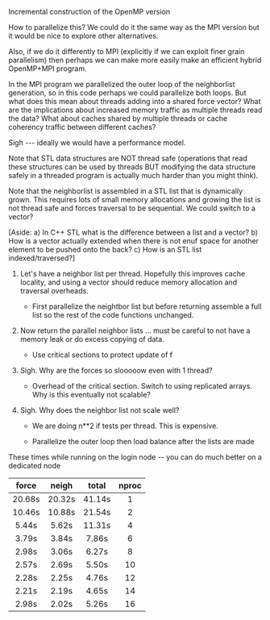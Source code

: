 Incremental construction of the OpenMP version

How to parallelize this?  We could do it the same way as the MPI version but it would be nice to explore other alternatives.

Also, if we do it differently to MPI (explicitly if we can exploit finer grain parallelism) then perhaps we can make more easily make an efficient hybrid OpenMP+MPI program.

In the MPI program we parallelized the outer loop of the neighborlist generation, so in this code perhaps we could parallelize both loops. But what does this mean about threads adding into a shared force vector?  What are the implications about increased memory traffic as multiple threads read the data? What about caches shared by multiple threads or cache coherency traffic between different caches? 

Sigh --- ideally we would have a performance model.

Note that STL data structures are NOT thread safe (operations that read these structures can be used by threads BUT modifying the data structure safely in a threaded program is actually much harder than you might think).

Note that the neighborlist is assembled in a STL list that is dynamically grown.  This requires lots of small memory allocations and growing the list is not thread safe and forces traversal to be sequential.  We could switch to a vector?

[Aside: a) In C++ STL what is the difference between a list and a vector?  b) How is a vector actually extended when there is not enuf space for another element to be pushed onto the back?  c) How is an STL list indexed/traversed?]


1. Let's have a neighbor list per thread.  Hopefully this improves cache locality, and using a vector should reduce memory allocation and traversal overheads.

    * First parallelize the neightbor list but before returning assemble a full list so the rest of the code functions unchanged.

2. Now return the parallel neighbor lists ... must be careful to not have a memory leak or do excess copying of data.

    * Use critical sections to protect update of f

3. Sigh.  Why are the forces so slooooow even with 1 thread?

    * Overhead of the critical section.  Switch to using replicated arrays.  Why is this eventually not scalable?

4.  Sigh.  Why does the neighbor list not scale well?

    * We are doing n**2 if tests per thread.  This is expensive.

    * Parallelize the outer loop then load balance after the lists are made


These times while running on the login node -- you can do much better on a dedicated node

|force   |neigh    |total  | nproc |
|:------:|:-------:|:-----:|:-----:|
|20.68s  |20.32s  |41.14s  |1 |
|10.46s  |10.88s  |21.54s  |2 |
| 5.44s  | 5.62s  |11.31s  |4 |
| 3.79s  | 3.84s  | 7.86s  |6 |
| 2.98s  | 3.06s  | 6.27s  |8 |
| 2.57s  | 2.69s  | 5.50s  |10|
| 2.28s  | 2.25s  | 4.76s  |12|
| 2.21s  | 2.19s  | 4.65s  |14|
| 2.98s  | 2.02s  | 5.26s  |16|


